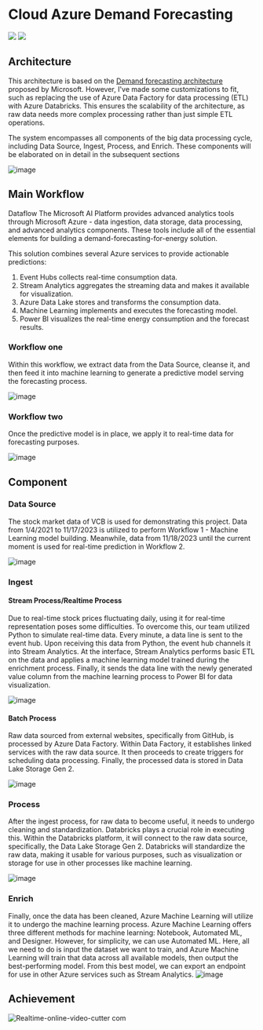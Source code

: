 # Cloud Azure Demand Forecasting
[![](https://img.shields.io/badge/Facebook-nguyenhoangtrung-blue)](https://www.facebook.com/nguyenhoangtrunghhh/)
[![](https://img.shields.io/badge/Gmail-nguyenhoangtrunghs%40gmail.com-red)](mailto:nguyenhoangtrunghs@gmail.com)

## Architecture
This architecture is based on the [Demand forecasting architecture](https://learn.microsoft.com/en-us/azure/architecture/solution-ideas/articles/demand-forecasting) proposed by Microsoft. However, I've made some customizations to fit, such as replacing the use of Azure Data Factory for data processing (ETL) with Azure Databricks. This ensures the scalability of the architecture, as raw data needs more complex processing rather than just simple ETL operations.

The system encompasses all components of the big data processing cycle, including Data Source, Ingest, Process, and Enrich. These components will be elaborated on in detail in the subsequent sections

![image](https://github.com/NguyenHoangTrungII/cloud-demand-forecasting/assets/101980170/d32c3757-65f7-4442-99af-5c678b7f8c4f)


## Main Workflow
Dataflow
The Microsoft AI Platform provides advanced analytics tools through Microsoft Azure - data ingestion, data storage, data processing, and advanced analytics components. These tools include all of the essential elements for building a demand-forecasting-for-energy solution.

This solution combines several Azure services to provide actionable predictions:

1. Event Hubs collects real-time consumption data.
2. Stream Analytics aggregates the streaming data and makes it available for visualization.
3. Azure Data Lake stores and transforms the consumption data.
4. Machine Learning implements and executes the forecasting model.
5. Power BI visualizes the real-time energy consumption and the forecast results.
   
### Workflow one
Within this workflow, we extract data from the Data Source, cleanse it, and then feed it into machine learning to generate a predictive model serving the forecasting process.

![image](https://github.com/NguyenHoangTrungII/cloud-demand-forecasting/assets/101980170/410fb3ca-49e8-41d7-a445-60754fbf2abd)

### Workflow two
Once the predictive model is in place, we apply it to real-time data for forecasting purposes.

![image](https://github.com/NguyenHoangTrungII/cloud-demand-forecasting/assets/101980170/54e5cfac-525f-4fc0-a3bd-22178965d404)

## Component

### Data Source
The stock market data of VCB is used for demonstrating this project. Data from 1/4/2021 to 11/17/2023 is utilized to perform Workflow 1 - Machine Learning model building. Meanwhile, data from 11/18/2023 until the current moment is used for real-time prediction in Workflow 2.

![image](https://github.com/NguyenHoangTrungII/cloud-demand-forecasting/assets/101980170/c847db70-b17c-438e-8245-d23cc1a0b315)


### Ingest 
#### Stream Process/Realtime Process
Due to real-time stock prices fluctuating daily, using it for real-time representation poses some difficulties. To overcome this, our team utilized Python to simulate real-time data. Every minute, a data line is sent to the event hub. Upon receiving this data from Python, the event hub channels it into Stream Analytics. At the interface, Stream Analytics performs basic ETL on the data and applies a machine learning model trained during the enrichment process. Finally, it sends the data line with the newly generated value column from the machine learning process to Power BI for data visualization.

![image](https://github.com/NguyenHoangTrungII/cloud-demand-forecasting/assets/101980170/00c767c2-d94a-4462-90ea-6b5ee130be5a)

#### Batch Process
Raw data sourced from external websites, specifically from GitHub, is processed by Azure Data Factory. Within Data Factory, it establishes linked services with the raw data source. It then proceeds to create triggers for scheduling data processing. Finally, the processed data is stored in Data Lake Storage Gen 2.

![image](https://github.com/NguyenHoangTrungII/cloud-demand-forecasting/assets/101980170/1022d72e-1586-46fc-970a-d3d874c5944c)

### Process
After the ingest process, for raw data to become useful, it needs to undergo cleaning and standardization. Databricks plays a crucial role in executing this. Within the Databricks platform, it will connect to the raw data source, specifically, the Data Lake Storage Gen 2. Databricks will standardize the raw data, making it usable for various purposes, such as visualization or storage for use in other processes like machine learning.

![image](https://github.com/NguyenHoangTrungII/cloud-demand-forecasting/assets/101980170/a6c37a2a-2272-49d4-bce0-36d66304e36d)

### Enrich
Finally, once the data has been cleaned, Azure Machine Learning will utilize it to undergo the machine learning process. Azure Machine Learning offers three different methods for machine learning: Notebook, Automated ML, and Designer. However, for simplicity, we can use Automated ML. Here, all we need to do is input the dataset we want to train, and Azure Machine Learning will train that data across all available models, then output the best-performing model. From this best model, we can export an endpoint for use in other Azure services such as Stream Analytics.
![image](https://github.com/NguyenHoangTrungII/cloud-demand-forecasting/assets/101980170/bb66fab4-c27a-43e2-a706-98a165f346cb)

## Achievement  

![Realtime-_online-video-cutter com_](https://github.com/NguyenHoangTrungII/cloud-demand-forecasting/assets/101980170/2074dbe3-0b12-4f04-835c-7a07ae186a1d)
